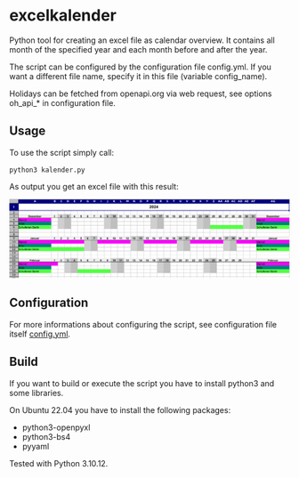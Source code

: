 # excelkalender
Python tool for creating an excel file as calendar overview. It contains all month of the specified year and each month before and after the year.

The script can be configured by the configuration file config.yml. If you want a different file name, specify it in this file (variable config_name).

Holidays can be fetched from openapi.org via web request, see options oh_api_* in configuration file.


## Usage
To use the script simply call:

```
python3 kalender.py
```

As output you get an excel file with this result:

![excelkalender-output](./assets/images/excelkalender-output.png)


## Configuration
For more informations about configuring the script, see configuration file itself [config.yml](./config.yml).


## Build
If you want to build or execute the script you have to install python3 and some libraries.

On Ubuntu 22.04 you have to install the following packages:
* python3-openpyxl
* python3-bs4
* pyyaml

Tested with Python 3.10.12.
